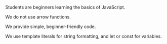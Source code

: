 Students are beginners learning the basics of JavaScript.

We do not use arrow functions.

We provide simple, beginner-friendly code.

We use template literals for string formatting, and let or const for variables.
